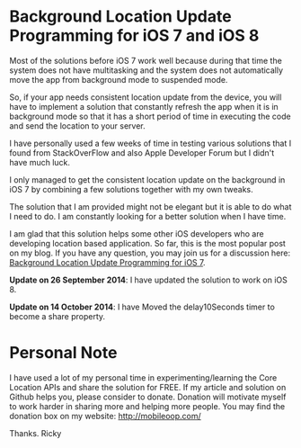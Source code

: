 Background Location Update Programming for iOS 7 and iOS 8
==============

Most of the solutions before iOS 7 work well because during that time the system does not 
have multitasking and the system does not automatically move the app from background mode 
to suspended mode.

So, if your app needs consistent location update from the device, you will have to 
implement a solution that constantly refresh the app when it is in background mode so that 
it has a short period of time in executing the code and send the location to your server.

I have personally used a few weeks of time in testing various solutions that I found from 
StackOverFlow and also Apple Developer Forum but I didn't have much luck. 

I only managed to get the consistent location update on the background in iOS 7 by 
combining a few solutions together with my own tweaks.

The solution that I am provided might not be elegant but it is able to do what I need to
do. I am constantly looking for a better solution when I have time. 

I am glad that this solution helps some other iOS developers who are developing location 
based application. So far, this is the most popular post on my blog. If you have any question, you may join us for a discussion here: [Background Location Update Programming for iOS 7](http://mobileoop.com/background-location-update-programming-for-ios-7 "Background Location Update Programming for iOS 7").

<strong>Update on 26 September 2014</strong>: I have updated the solution to work on iOS 8. 

<strong>Update on 14 October 2014</strong>: I have Moved the delay10Seconds timer to become a share property. 

Personal Note
==============
I have used a lot of my personal time in experimenting/learning the Core Location APIs and share the solution for FREE. If my article and solution on Github helps you, please consider to donate. Donation will motivate myself to work harder in sharing more and helping more people. You may find the donation box on my website: http://mobileoop.com/

Thanks.
Ricky
